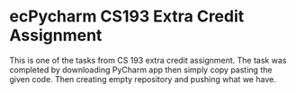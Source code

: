 # ecPycharm CS193 Extra Credit Assignment
This is one of the tasks from CS 193 extra credit assignment. The task was completed by downloading PyCharm app then simply copy pasting the given code. Then creating
empty repository and pushing what we have. 
